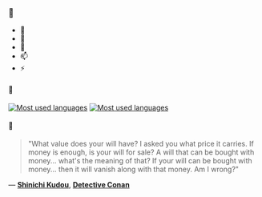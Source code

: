 ### 👋

- 🔭
- 🌱
- 💬
- 📫
- ⚡

#### 🧏

[![Most used languages](https://github-readme-stats-aynah.vercel.app/api/top-langs/?username=aynh&theme=solarized-dark&langs_count=6&layout=compact&hide_title=true)](https://github.com/anuraghazra/github-readme-stats#gh-dark-mode-only)
[![Most used languages](https://github-readme-stats-aynah.vercel.app/api/top-langs/?username=aynh&theme=solarized-light&langs_count=6&layout=compact&hide_title=true)](https://github.com/anuraghazra/github-readme-stats#gh-light-mode-only)

#### 💬

> "What value does your will have? I asked you what price it carries. If money is enough, is your will for sale? A will that can be bought with money... what's the meaning of that? If your will can be bought with money... then it will vanish along with that money. Am I wrong?"

&mdash; [**Shinichi Kudou**](https://myanimelist.net/character.php?q=Shinichi%20Kudou&cat=character), [**Detective Conan**](https://myanimelist.net/search/all?q=Detective%20Conan&cat=all)
